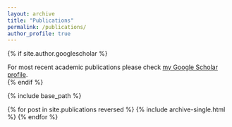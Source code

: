 ```yaml
---
layout: archive
title: "Publications"
permalink: /publications/
author_profile: true
---
```


{% if site.author.googlescholar %}
  <div class="wordwrap">For most recent academic publications please check <a href="{{site.author.googlescholar}}">my Google Scholar profile</a>.</div>
{% endif %}

{% include base_path %}

{% for post in site.publications reversed %}
  {% include archive-single.html %}
{% endfor %}
